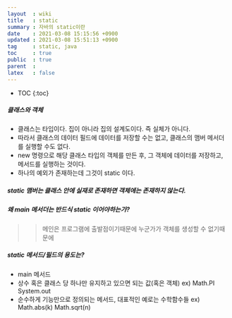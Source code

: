 ```yaml
---
layout  : wiki
title   : static
summary : 자바의 static이란
date    : 2021-03-08 15:15:56 +0900
updated : 2021-03-08 15:51:13 +0900
tag     : static, java
toc     : true
public  : true
parent  : 
latex   : false
---
```

* TOC
{:toc}

##### 클래스와 객체
- 클래스는 타입이다. 집이 아니라 집의 설계도이다. 즉 실체가 아니다.
- 따라서 클래스의 데이터 필드에 데이터를 저장할 수는 없고, 클래스의 맴버 메서더를 실행할 수도 없다.
- new 명령으로 해당 클래스 타입의 객체를 만든 후, 그 객체에 데이터를 저장하고, 메서드를 실행하는 것이다.
- 하나의 예외가 존재하는데 그것이 static 이다.

##### static 맴버는 클래스 안에 실재로 존재하면 객체에는 존재하지 않는다.

##### 왜 main 메서더는 반드식 static 이어야하는가?
>> 메인은 프로그램에 출발점이기때문에 누군가가 객체를 생성할 수 없기때문에

##### static 메서드/필드의 용도는?
 - main 메서드
 - 상수 혹은 클래스 당 하나만 유지하고 있으면 되는 값(혹은 객체) ex) Math.PI System.out
 - 순수하게 기능만으로 정의되는 메서드, 대표적인 예로는 수학함수들 ex) Math.abs(k) Math.sqrt(n)
 
